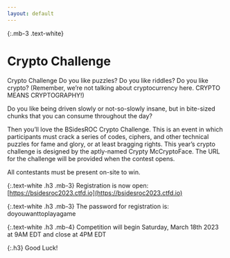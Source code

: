```yaml
---
layout: default
---
```

{:.mb-3 .text-white}
# Crypto Challenge

Crypto Challenge
Do you like puzzles? Do you like riddles? Do you like crypto? (Remember, we’re not talking about cryptocurrency here. CRYPTO MEANS CRYPTOGRAPHY!)

Do you like being driven slowly or not-so-slowly insane, but in bite-sized chunks that you can consume throughout the day?

Then you’ll love the BSidesROC Crypto Challenge. This is an event in which participants must crack a series of codes, ciphers, and other technical puzzles for fame and glory, or at least bragging rights. This year’s crypto challenge is designed by the aptly-named Crypty McCryptoFace. The URL for the challenge will be provided when the contest opens.

All contestants must be present on-site to win.

{:.text-white .h3 .mb-3}
Registration is now open: [https://bsidesroc2023.ctfd.io](https://bsidesroc2023.ctfd.io)

{:.text-white .h3 .mb-3}
The password for registration is: doyouwanttoplayagame 

{:.text-white .h3 .mb-4}
Competition will begin Saturday, March 18th 2023 at 9AM EDT and close at 4PM EDT

{:.h3}
Good Luck!


